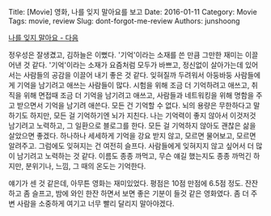 Title: [Movie] 영화, 나를 잊지 말아요를 보고
Date: 2016-01-11
Category: Movie
Tags: movie, review
Slug: dont-forgot-me-review
Authors: junshoong

[나를 잊지 말아요 - 다음](http://movie.daum.net/moviedetail/moviedetailMain.do?movieId=78587)


 정우성은 잘생겼고, 김하늘은 이뻤다. '기억'이라는 소재를 쓴 만큼 그만한 재미는 이끌어낸 것 같다. '기억'이라는 소재가 요즘처럼 모두가 바쁘고, 정신없이 살아가는데 있어서는 사람들의 공감을 이끌어 내기 좋은 것 같다. 잊혀질까 두려워서 아둥바둥 사람들에게 기억을 남기려고 애쓰는 사람들이 많다. 시험을 위해 조금 더 기억하려고 애쓰고, 취직을 위해 면접때 조금 더 기억을 남기려고 애쓰고, 사람들과 네트워킹을 위해 명함을 주고 받으면서 기억을 남기려 애쓴다. 모든 건 기억할 수 없다. 뇌의 용량은 무한하다고 말하기도 하지만, 모든 걸 기억하기엔 뇌가 지친다. 나는 기억력이 좋지 않아서 이것저것 남기려고 노력하고, 그 일환으로 블로그를 한다. 모든 걸 기억하지 않아도 괜찮은 삶을 살았으면 좋겠다. 하나하나 세세하게 기억을 강요 받지 않고, 모르면 물어보고, 모르면 알려주고. 그럼에도 잊혀지는 건 여전히 슬프다. 사람들에게 잊혀지지 않고 싶어서 더 많이 남기려고 노력하는 것 같다. 이름도 종종 까먹고, 무슨 얘길 했는지도 종종 까먹긴 하지만, 분위기나, 느낌, 그 때의 온도는 기억한다.


얘기가 센 것 같은데, 아무튼 영화는 재미있었다. 평점은 10점 만점에 6.5점 정도. 잔잔하고 좀 슬프고, 밤에 와인 한잔 하면서 보면 좋은 기분이 들것 같은 영화였다. 좀 더 주변 사람을 소중하게 여기고 너무 빨리 달리지 말아야겠다.
